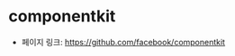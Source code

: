 componentkit
==================================================
- 페이지 링크: https://github.com/facebook/componentkit